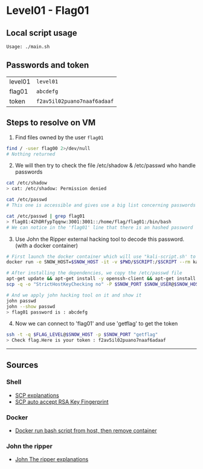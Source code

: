 # Level01 - Flag01

## Local script usage

```shell
Usage: ./main.sh
```

## Passwords and token

|         |                             |
| ------- | --------------------------- |
| level01 | `level01`                   |
| flag01  | `abcdefg`                   |
| token   | `f2av5il02puano7naaf6adaaf` |

## Steps to resolve on VM

1. Find files owned by the user `flag01`

```bash
find / -user flag00 2>/dev/null
# Nothing returned
```

2. We will then try to check the file /etc/shadow & /etc/passwd who handle passwords

```bash
cat /etc/shadow
> cat: /etc/shadow: Permission denied

cat /etc/passwd
# This one is accessible and gives use a big list concerning passwords

cat /etc/passwd | grep flag01
> flag01:42hDRfypTqqnw:3001:3001::/home/flag/flag01:/bin/bash
# We can notice in the 'flag01' line that there is an hashed password
```

3. Use John the Ripper external hacking tool to decode this password. (with a docker container)

```bash
# First launch the docker container which will use "kali-script.sh' to run the john hacking tool
docker run -e SNOW_HOST=$SNOW_HOST -it -v $PWD/$SCRIPT:/$SCRIPT --rm kalilinux/kali-rolling bash kali_script.sh

# After installing the dependencies, we copy the /etc/passwd file
apt-get update && apt-get install -y openssh-client && apt-get install -y john
scp -q -o "StrictHostKeyChecking no" -P $SNOW_PORT $SNOW_USER@$SNOW_HOST:$PASSWORD_PATH ./

# And we apply john hacking tool on it and show it
john passwd
john --show passwd
> flag01 password is : abcdefg
```

4. Now we can connect to 'flag01' and use 'getflag' to get the token

```bash
ssh -t -q $FLAG_LEVEL@$SNOW_HOST -p $SNOW_PORT "getflag"
> Check flag.Here is your token : f2av5il02puano7naaf6adaaf
```

---

## Sources

### Shell

- [SCP explanations](https://linuxize.com/post/how-to-use-scp-command-to-securely-transfer-files/#:~:text=%3A%2Fremote%2Fdirectory-,Copy%20a%20Remote%20File%20to%20a%20Local%20System%20using%20the,local%20location%20as%20the%20destination.&text=If%20you%20haven't%20set,to%20enter%20the%20user%20password.)
- [SCP auto accept RSA Key Fingerprint](https://serverfault.com/questions/638600/auto-accept-rsa-key-fingerprint-from-command-line)

### Docker

- [Docker run bash script from host, then remove container](https://serverfault.com/questions/806812/docker-run-bash-script-then-remove-container)

### John the ripper

- [John The ripper explanations](https://null-byte.wonderhowto.com/how-to/hack-like-pro-crack-user-passwords-linux-system-0147164/)
